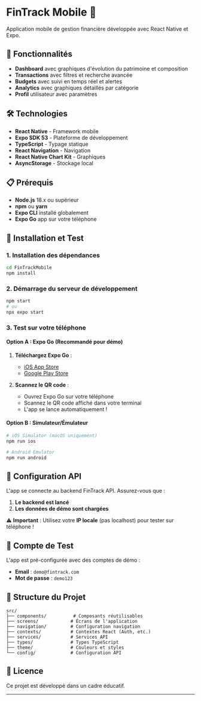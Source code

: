 # FinTrack Mobile 📱

Application mobile de gestion financière développée avec React Native et Expo.

## 🚀 Fonctionnalités

- **Dashboard** avec graphiques d'évolution du patrimoine et composition
- **Transactions** avec filtres et recherche avancée
- **Budgets** avec suivi en temps réel et alertes
- **Analytics** avec graphiques détaillés par catégorie
- **Profil** utilisateur avec paramètres

## 🛠 Technologies

- **React Native** - Framework mobile
- **Expo SDK 53** - Plateforme de développement
- **TypeScript** - Typage statique
- **React Navigation** - Navigation
- **React Native Chart Kit** - Graphiques
- **AsyncStorage** - Stockage local

## 📋 Prérequis

- **Node.js** 18.x ou supérieur
- **npm** ou **yarn**
- **Expo CLI** installé globalement
- **Expo Go** app sur votre téléphone

## 🎯 Installation et Test

### 1. **Installation des dépendances**

```bash
cd FinTrackMobile
npm install
```

### 2. **Démarrage du serveur de développement**

```bash
npm start
# ou
npx expo start
```

### 3. **Test sur votre téléphone**

#### **Option A : Expo Go (Recommandé pour démo)**

1. **Téléchargez Expo Go** :
   - [iOS App Store](https://apps.apple.com/app/expo-go/id982107779)
   - [Google Play Store](https://play.google.com/store/apps/details?id=host.exp.exponent)

2. **Scannez le QR code** :
   - Ouvrez Expo Go sur votre téléphone
   - Scannez le QR code affiché dans votre terminal
   - L'app se lance automatiquement !

#### **Option B : Simulateur/Émulateur**

```bash
# iOS Simulator (macOS uniquement)
npm run ios

# Android Emulator
npm run android
```

## 🔧 Configuration API

L'app se connecte au backend FinTrack API. Assurez-vous que :

1. **Le backend est lancé**
2. **Les données de démo sont chargées**
   
⚠️ **Important** : Utilisez votre **IP locale** (pas localhost) pour tester sur téléphone !

## 🧪 Compte de Test

L'app est pré-configurée avec des comptes de démo :

- **Email** : `demo@fintrack.com`
- **Mot de passe** : `demo123`

## 📁 Structure du Projet

```
src/
├── components/          # Composants réutilisables
├── screens/            # Écrans de l'application
├── navigation/         # Configuration navigation
├── contexts/           # Contextes React (Auth, etc.)
├── services/           # Services API
├── types/              # Types TypeScript
├── theme/              # Couleurs et styles
└── config/             # Configuration API
```

## 📄 Licence

Ce projet est développé dans un cadre éducatif.

---
